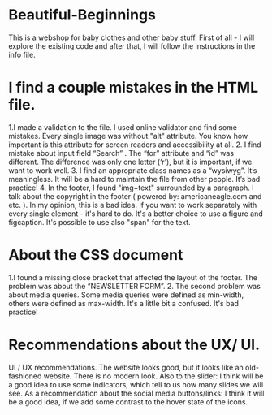 # Beautiful-Beginnings
This is a webshop for baby clothes and other baby stuff.
First of all - I will explore the existing code and after that, I will follow the instructions in the info file. 


# I find a couple mistakes in the HTML file.
1.I made a validation to the file. I used online validator and find some mistakes.  Every single image was without "alt" attribute. You know how important is this attribute for screen readers and accessibility at all.
2. I find mistake about input field “Search” . The  “for” attribute and “id” was different. The difference was only one letter (‘r’), but it is important, if we want to work well.
3. I find an appropriate class names as a “wysiwyg”. It’s meaningless. It will be a hard to maintain the file from other people. It’s bad practice!
4. In the footer, I found "img+text" surrounded by a paragraph. I talk about the copyright in the footer ( powered by: americaneagle.com and etc.  ). In my opinion, this is a bad idea. If you want to work separately with every single element - it's hard to do. It's a better choice to use a figure and figcaption. It's possible to use also "span" for the text.  


# About the CSS document
1.I found a missing closе bracket that affected the layout of the footer. The problem was about the “NEWSLETTER FORM”. 
2. The second problem was about media queries. Some media queries were defined as min-width, others were defined as max-width. It's a little bit a confused. It's bad practice!


# Recommendations about the UX/ UI.
UI / UX recommendations. The website looks good, but it looks like an old-fashioned website. There is no modern look. Also to the slider: I think will be a good idea to use some indicators, which tell to us how many slides we will see. As a recommendation about the social media buttons/links: I think it will be a good idea, if we add some contrast to the hover state of the icons. 
